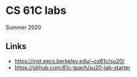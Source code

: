 # CS 61C labs

Summer 2020

## Links

- <https://inst.eecs.berkeley.edu/~cs61c/su20/>
- <https://github.com/61c-teach/su20-lab-starter>
